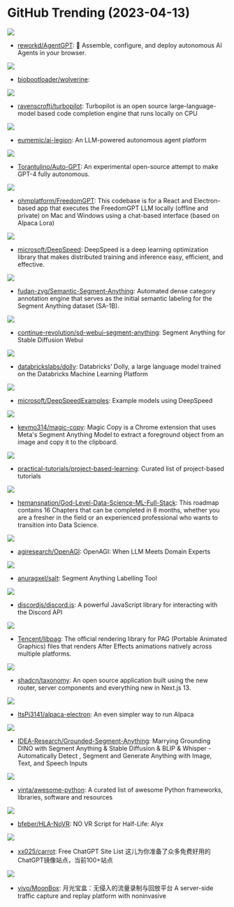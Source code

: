 # GitHub Trending (2023-04-13)

![](https://img.shields.io/badge/TypeScript-New%203-green?style=flat-square&logo=appveyor)
- [reworkd/AgentGPT](https://github.com/reworkd/AgentGPT): 🤖 Assemble, configure, and deploy autonomous AI Agents in your browser.

![](https://img.shields.io/badge/Python-New%201-green?style=flat-square&logo=appveyor)
- [biobootloader/wolverine](https://github.com/biobootloader/wolverine): 

![](https://img.shields.io/badge/Python-New%20745-green?style=flat-square&logo=appveyor)
- [ravenscroftj/turbopilot](https://github.com/ravenscroftj/turbopilot): Turbopilot is an open source large-language-model based code completion engine that runs locally on CPU

![](https://img.shields.io/badge/TypeScript-New%20125-green?style=flat-square&logo=appveyor)
- [eumemic/ai-legion](https://github.com/eumemic/ai-legion): An LLM-powered autonomous agent platform

![](https://img.shields.io/badge/Python-New%2012-green?style=flat-square&logo=appveyor)
- [Torantulino/Auto-GPT](https://github.com/Torantulino/Auto-GPT): An experimental open-source attempt to make GPT-4 fully autonomous.

![](https://img.shields.io/badge/TypeScript-New%20349-green?style=flat-square&logo=appveyor)
- [ohmplatform/FreedomGPT](https://github.com/ohmplatform/FreedomGPT): This codebase is for a React and Electron-based app that executes the FreedomGPT LLM locally (offline and private) on Mac and Windows using a chat-based interface (based on Alpaca Lora)

![](https://img.shields.io/badge/Python-New%203-green?style=flat-square&logo=appveyor)
- [microsoft/DeepSpeed](https://github.com/microsoft/DeepSpeed): DeepSpeed is a deep learning optimization library that makes distributed training and inference easy, efficient, and effective.

![](https://img.shields.io/badge/Python-New%2066-green?style=flat-square&logo=appveyor)
- [fudan-zvg/Semantic-Segment-Anything](https://github.com/fudan-zvg/Semantic-Segment-Anything): Automated dense category annotation engine that serves as the initial semantic labeling for the Segment Anything dataset (SA-1B).

![](https://img.shields.io/badge/Python-New%2093-green?style=flat-square&logo=appveyor)
- [continue-revolution/sd-webui-segment-anything](https://github.com/continue-revolution/sd-webui-segment-anything): Segment Anything for Stable Diffusion Webui

![](https://img.shields.io/badge/Python-New%201-green?style=flat-square&logo=appveyor)
- [databrickslabs/dolly](https://github.com/databrickslabs/dolly): Databricks’ Dolly, a large language model trained on the Databricks Machine Learning Platform

![](https://img.shields.io/badge/Python-New%20725-green?style=flat-square&logo=appveyor)
- [microsoft/DeepSpeedExamples](https://github.com/microsoft/DeepSpeedExamples): Example models using DeepSpeed

![](https://img.shields.io/badge/TypeScript-New%20334-green?style=flat-square&logo=appveyor)
- [kevmo314/magic-copy](https://github.com/kevmo314/magic-copy): Magic Copy is a Chrome extension that uses Meta's Segment Anything Model to extract a foreground object from an image and copy it to the clipboard.

![](https://img.shields.io/badge/none-New%20328-green?style=flat-square&logo=appveyor)
- [practical-tutorials/project-based-learning](https://github.com/practical-tutorials/project-based-learning): Curated list of project-based tutorials

![](https://img.shields.io/badge/Jupyter%20Notebook-New%20344-green?style=flat-square&logo=appveyor)
- [hemansnation/God-Level-Data-Science-ML-Full-Stack](https://github.com/hemansnation/God-Level-Data-Science-ML-Full-Stack): This roadmap contains 16 Chapters that can be completed in 8 months, whether you are a fresher in the field or an experienced professional who wants to transition into Data Science.

![](https://img.shields.io/badge/Jupyter%20Notebook-New%20240-green?style=flat-square&logo=appveyor)
- [agiresearch/OpenAGI](https://github.com/agiresearch/OpenAGI): OpenAGI: When LLM Meets Domain Experts

![](https://img.shields.io/badge/Python-New%20241-green?style=flat-square&logo=appveyor)
- [anuragxel/salt](https://github.com/anuragxel/salt): Segment Anything Labelling Tool

![](https://img.shields.io/badge/TypeScript-New%20209-green?style=flat-square&logo=appveyor)
- [discordjs/discord.js](https://github.com/discordjs/discord.js): A powerful JavaScript library for interacting with the Discord API

![](https://img.shields.io/badge/C%2B%2B-New%2081-green?style=flat-square&logo=appveyor)
- [Tencent/libpag](https://github.com/Tencent/libpag): The official rendering library for PAG (Portable Animated Graphics) files that renders After Effects animations natively across multiple platforms.

![](https://img.shields.io/badge/TypeScript-New%20770-green?style=flat-square&logo=appveyor)
- [shadcn/taxonomy](https://github.com/shadcn/taxonomy): An open source application built using the new router, server components and everything new in Next.js 13.

![](https://img.shields.io/badge/JavaScript-New%2078-green?style=flat-square&logo=appveyor)
- [ItsPi3141/alpaca-electron](https://github.com/ItsPi3141/alpaca-electron): An even simpler way to run Alpaca

![](https://img.shields.io/badge/Jupyter%20Notebook-New%20573-green?style=flat-square&logo=appveyor)
- [IDEA-Research/Grounded-Segment-Anything](https://github.com/IDEA-Research/Grounded-Segment-Anything): Marrying Grounding DINO with Segment Anything & Stable Diffusion & BLIP & Whisper - Automatically Detect , Segment and Generate Anything with Image, Text, and Speech Inputs

![](https://img.shields.io/badge/Python-New%20293-green?style=flat-square&logo=appveyor)
- [vinta/awesome-python](https://github.com/vinta/awesome-python): A curated list of awesome Python frameworks, libraries, software and resources

![](https://img.shields.io/badge/Lua-New%2081-green?style=flat-square&logo=appveyor)
- [bfeber/HLA-NoVR](https://github.com/bfeber/HLA-NoVR): NO VR Script for Half-Life: Alyx

![](https://img.shields.io/badge/none-New%20227-green?style=flat-square&logo=appveyor)
- [xx025/carrot](https://github.com/xx025/carrot): Free ChatGPT Site List 这儿为你准备了众多免费好用的ChatGPT镜像站点，当前100+站点

![](https://img.shields.io/badge/Java-New%2016-green?style=flat-square&logo=appveyor)
- [vivo/MoonBox](https://github.com/vivo/MoonBox): 月光宝盒：无侵入的流量录制与回放平台 A server-side traffic capture and replay platform with noninvasive

